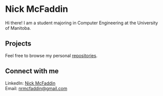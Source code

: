# Nick McFaddin
Hi there! I am a student majoring in Computer Engineering at the University of Manitoba.

## Projects
Feel free to browse my personal [repositories](https://github.com/nickmcfaddin?tab=repositories).

## Connect with me
LinkedIn: [Nick McFaddin](https://www.linkedin.com/in/nick-mcfaddin-19b14822b/)\
Email: nrmcfaddin@gmail.com
